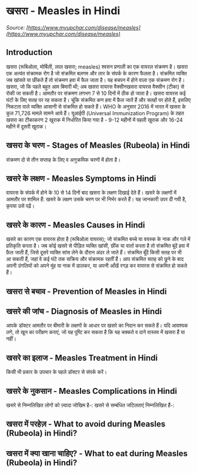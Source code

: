 # खसरा - Measles in Hindi
_Source: [https://www.myupchar.com/disease/measles](https://www.myupchar.com/disease/measles)_

## Introduction
खसरा (रूबिओला, मोर्बिली, लाल खसरा; measles) श्वसन प्रणाली का एक वायरल संक्रमण है। खसरा एक अत्यंत संक्रामक रोग है जो संक्रमित बलगम और लार के संपर्क के कारण फैलता है। संक्रमित व्यक्ति जब खांसते या छींकते हैं तो संक्रमण हवा में फैल जाता है। यह बचपन में होने वाला एक संक्रमण रोग है। खसरा, जो कि पहले बहुत आम बिमारी थी; अब खसरा वायरस वैक्सीनखसरा वायरस वैक्सीन (टीका) से रोकी जा सकती है।
आमतौर पर संक्रमण लगभग 7 से 10 दिनों में ठीक हो जाता है। खसरा वायरस कई घंटों के लिए सतह पर रह सकता है। चूंकि संक्रमित कण हवा में फ़ैल जातें हैं और सतहों पर होते हैं, इसलिए निकटता वाले व्यक्ति आसानी से संक्रमित हो सकते हैं।
WHO के अनुसार 2016 में भारत में खसरा के कुल 71,726 मामले सामने आये हैं। यूआईपी (Universal Immunization Program) के तहत खसरा का टीकाकरण 2 खुराक में निर्धारित किया गया है - 9-12 महीनों में पहली खुराक और 16-24 महीने में दूसरी खुराक।

## खसरा के चरण - Stages of Measles (Rubeola) in Hindi
संक्रमण दो से तीन सप्ताह के लिए व अनुक्रमिक चरणों में होता है।

## खसरे के लक्षण - Measles Symptoms in Hindi
वायरस के संपर्क में होने के 10 से 14 दिनों बाद खसरा के लक्षण दिखाई देते हैं। खसरे के लक्षणों में आमतौर पर शामिल हैं:
खसरे के लक्षण उसके चरण पर भी निर्भर करते हैं। यह जानकारी उपर दी गयी है, कृपया उसे पढ़ें।

## खसरे के कारण - Measles Causes in Hindi
खसरे का कारण एक वायरस होता है (रूबिओला वायरस); जो संक्रमित बच्चे या वयस्क के नाक और गले में प्रतिकृति करता है।
जब कोई खसरे से पीड़ित व्यक्ति खांसी, छींक या वार्ता करता है तो संक्रमित बूंदें हवा में फ़ैल जाती हैं, जिसे दूसरे व्यक्ति सांस लेने के दौरान अंदर ले जाते हैं। संक्रमित बूँदें किसी सतह पर भी आ सकती हैं, जहां वे कई घंटे तक सक्रिय और संक्रामक रहतीं हैं। आप संक्रमित सतह को छूने के बाद अपनी उंगलियों को अपने मुंह या नाक में डालकर, या अपनी आँखें रगड़ कर वायरस से संक्रमित हो सकते हैं।

## खसरा से बचाव - Prevention of Measles in Hindi

## खसरे की जांच - Diagnosis of Measles in Hindi
आपके डॉक्टर आमतौर पर बीमारी के लक्षणों के आधार पर खसरे का निदान कर सकते हैं। यदि आवश्यक लगे, तो खून का परीक्षण कराएं, जो यह पुष्टि कर सकता है कि यह चक्कते व दाने वास्तव में खसरा हैं या नहीं।

## खसरे का इलाज - Measles Treatment in Hindi
किसी भी प्रकार के उपचार के पहले डॉक्टर से संपर्क करें।

## खसरे के नुकसान - Measles Complications in Hindi
खसरे से निम्नलिखित लोगों को ज़्यादा जोखिम है-:
खसरे से सम्बंधित जटिलताएं निम्नलिखित हैं-:

## खसरा में परहेज़ - What to avoid during Measles (Rubeola) in Hindi?

## खसरा में क्या खाना चाहिए? - What to eat during Measles (Rubeola) in Hindi?

